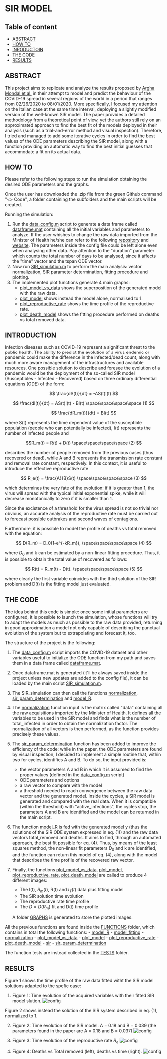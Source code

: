 # SIR MODEL

## Table of content
* [ABSTRACT](#ABSTRACT)
* [HOW TO](HOW-TO)
* [INRODUCTOIN](#THE-THEORY)
* [THE CODE](#THE-CODE)
* [RESULTS](#RESULTS)


## ABSTRACT

This project aims to replicate and analyze the results proposed by [Argha Mondal et al.](https://doi.org/10.1016/j.chaos.2020.110057) in their attempt to model and predict the behaviour of the COVID-19 spread in several regions of the world in a period that ranges from 02/26/2020 to 08/01/2020. 
More specifically, I focused my attention on the Italian case at the same time interval, deploying a slightly modified version of the well-known SIR model. 
The paper provides a detailed methodology from a theoretical point of view, yet the authors still rely on an approximated approach to find the best fit of the models deployed in their analysis (such as a trial-and-error method and visual inspection). 
Therefore, I tried and managed to add some iterative cycles in order to find the best values of the ODE parameters describing the SIR model, along with a function providing an automatic way to find the best initial guesses that accommodate a fit on its actual data. 

## HOW TO

Please refer to the following steps to run the simulation obtaining the desired ODE parameters and the graphs.

Once the user has downloaded the .zip file from the green Github command "<> Code", a folder containing the subfolders and the main scripts will be created.

Running the simulation: 
1. Run the [data_config.m](https://github.com/EvansPer/SIR_MODEL/blob/main/data_config.m) script to generate a data frame called [dataframe.mat](https://github.com/EvansPer/SIR_MODEL/blob/main/dataframe.m) containing all the initial variables and parameters to analyze. If the user whishes to change the raw data imported from the Minister of Health he/she can refer to the following [repository](https://github.com/pcm-dpc/COVID-19/blob/master/dati-andamento-nazionale/dpc-covid19-ita-andamento-nazionale.csv) and [website](https://www.worldometers.info/coronavirus/country/italy/#graph-cases-daily). The parameters inside the config file could be left alone even when analysing other data. Pay attention to the "duration" parameter which counts the total number of days to be analysed, since it affects the "time" vector and the tspan ODE vector. 
2. Now run [SIR_simulation.m](https://github.com/EvansPer/SIR_MODEL/blob/main/SIR_simulation.m) to perform the main analysis: vector normalization, SIR parameter determination, fitting procedure and plotting.
3. The implemented plot functions generate 4 main graphs: 
    - [plot_model_vs_data](https://github.com/EvansPer/SIR_MODEL/blob/main/FUNCTIONS/plot_model_vs_data.m) shows the superposition of the generated model with the raw data.
    - [plot_model](https://github.com/EvansPer/SIR_MODEL/blob/main/FUNCTIONS/plot_model.m) shows instead the model alone, normalised to 1.
    - [plot_reproductive_rate](https://github.com/EvansPer/SIR_MODEL/blob/main/FUNCTIONS/plot_reproductive_rate.m) shows the time profile of the reproductive rate.
    - [plot_death_model](https://github.com/EvansPer/SIR_MODEL/blob/main/FUNCTIONS/plot_death_model.m) shows the fitting procedure performed on deaths vs total removed data.

 

## INTRODUCTION

Infection diseases such as COVID-19 represent a significant threat to the public health. The ability to predict the evolution of a virus endemic or pandemic could make the difference in the infected/dead count, along with much more aware management of the infrastructures and available resources.
One possible solution to describe and foresee the evolution of a pandemic would be the deployment of the so-called SIR model (Susceptibles - Infected - Recovered) based on three ordinary differential equations (ODE) of the form:

$$ \frac{dS(t)}{dt} = -AS(t)I(t) $$

$$ \frac{dI(t)}{dt} = AS(t)I(t) - BI(t) \space\space\space\space (1) $$

$$ \frac{dR_m(t)}{dt} = BI(t) $$

where S(t) represents the time dependent value of the susceptible population (people who can potentially be infected), I(t) represents the number of infected people and 

$$R_m(t) = R(t) + D(t) \space\space\space\space (2) $$ 

describes the number of people removed from the previous cases (thus recovered or dead), while A and B represents the transmission rate constant and removal rate constant, respectively.
In this context, it is useful to introduce the effective reproductive rate

$$ R_e(t) = \frac{A}{B}S(t) \space\space\space\space (3) $$

which determines the very fate of the evolution: if it is greater than 1, the virus will spread with the typical initial exponential spike, while it will decrease monotonically to zero if it is smaller than 1.

Since the excistence of a threshold for the virus spread is not so trivial nor obvious, an accurate analysis of the reproductive rate must be carried out to forecast possible outbrakes and second waves of contagions. 

Furthermore, it is possible to model the profile of deaths vs total removed with the equation:

$$ D(R_m) = D_0(1-e^{-kR_m}), \space\space\space\space (4) $$

where $D_0$ and k can be estimated by a non-linear fitting procedure. Thus, it is possible to obtain the total value of recovered as follows:

$$ R(t) = R_m(t) - D(t). \space\space\space\space (5) $$

where clearly the first variable coincides with the third solution of the SIR problem and D(t) is the fitting model just evaluated.

## THE CODE

The idea behind this code is simple: once some initial parameters are configured, it is possible to launch the simulation, whose functions will try to adapt the models as much as possible to the raw data provided, returning in good approximation a model not only capable of describing the punctual evolution of the system but to extrapolating and forecast it, too.

The structure of the project is the following:

1. The [data_config.m](https://github.com/EvansPer/SIR_MODEL/blob/main/data_config.m) script imports the COVID-19 dataset and other variables useful to initialize the ODE function from my path and saves them in a data frame called [dataframe.mat](https://github.com/EvansPer/SIR_MODEL/blob/main/dataframe.m). 
2. Once dataframe.mat is generated (it'll be always saved inside the project unless new updates are added to the config file), it can be loaded by the main script [SIR_simulation.m](https://github.com/EvansPer/SIR_MODEL/blob/main/SIR_simulation.m).
3. The SIR_simulation can then call the functions [normalization](https://github.com/EvansPer/SIR_MODEL/blob/main/FUNCTIONS/normalization.m), [sir_param_determination](https://github.com/EvansPer/SIR_MODEL/blob/main/FUNCTIONS/sir_param_determination.m) and [model_R](https://github.com/EvansPer/SIR_MODEL/blob/main/SFUNCTIONS/model_R.m).
4. The [normalization](https://github.com/EvansPer/SIR_MODEL/blob/main/FUNCTIONS/normalization.m) function input is the matrix called "data" containing all the raw acquisitions imported by the Minister of Health. It defines all the variables to be used in the SIR model and finds what is the number of total_infected in order to obtain the normalization factor. The normalization of all vectors is then performed, as the function provides precisely these values. 
5. The [sir_param_determination](https://github.com/EvansPer/SIR_MODEL/blob/main/FUNCTIONS/sir_param_determination.m) function has been added to improve the efficiency of the code: while in the paper, the ODE parameters are found by visual inspection, I decided to implement a simple routine that, within two for cycles, identifies A and B.
To do so, the input provided is:
    - the vector parameters A and B in which it is assumed to find the proper values (defined in the [data_config.m](https://github.com/EvansPer/SIR_MODEL/blob/main/data_config.m) script)
    - ODE parameters and options
    - a raw vector to compare with the model
    - a threshold needed to reach convergence between the raw data vector and the generated model.
Inside the cycles, a SIR model is generated and compared with the real data. When it is compatible (within the threshold) with "active_infections", the cycles stop, the parameters A and B are identified and the model can be returned in the main script.
6. The function [model_R](https://github.com/EvansPer/SIR_MODEL/blob/main/FUNCTIONS/model_R.m) is fed with the generated model y (thus the solutions of the SIR ODE system expressed in eq. (1)) and the raw data vectors total_removed and deaths. It aims to find, through an automated approach, the best fit possible for eq. (4). Thus, by means of the least squares method, the non-linear fit parameters $D_0$ and k are identified, and the function can return this model of eq. (4), along with the model that describes the time profile of the recovered raw vector. 
7. Finally, the functions [plot_model_vs_data](https://github.com/EvansPer/SIR_MODEL/blob/main/FUNCTIONS/plot_model_vs_data.m), [plot_model](https://github.com/EvansPer/SIR_MODEL/blob/main/FUNCTIONS/plot_model.m), [plot_reproductive_rate](https://github.com/EvansPer/SIR_MODEL/blob/main/FUNCTIONS/plot_reproductive_rate.m), [plot_death_model](https://github.com/EvansPer/SIR_MODEL/blob/main/FUNCTIONS/plot_death_model.m) are called to produce 4 different images:
    - The I(t), $R_m(t)$, R(t) and $I_T(t)$ data plus fitting model
    - The SIR solution time evolution
    - The reproductive rate time profile 
    - The $D = D(R_m)$ fit and D(t) time profile
 
    A folder [GRAPHS](https://github.com/EvansPer/SIR_MODEL/blob/main/FUNCTIONS/GRAPHS) is generated to store the plotted images.
    
All the previous functions are found inside the [FUNCTIONS](https://github.com/EvansPer/SIR_MODEL/blob/main/FUNCTIONS) folder, which contains in total the following functions:
    - [model_R](https://github.com/EvansPer/SIR_MODEL/tree/main/FUNCTIONS/model_R.m)
    - [model_fitting](https://github.com/EvansPer/SIR_MODEL/tree/main/FUNCTIONS/model_fitting.m)
    - [normalization](https://github.com/EvansPer/SIR_MODEL/tree/main/FUNCTIONS/normalization.m)
    - [plot_model_vs_data](https://github.com/EvansPer/SIR_MODEL/blob/main/FUNCTIONS/plot_model_vs_data.m)
    - [plot_model](https://github.com/EvansPer/SIR_MODEL/blob/main/FUNCTIONS/plot_model.m)
    - [plot_reproductive_rate](https://github.com/EvansPer/SIR_MODEL/blob/main/FUNCTIONS/plot_reproductive_rate.m)
    - [plot_death_model](https://github.com/EvansPer/SIR_MODEL/blob/main/FUNCTIONS/plot_death_model.m)
    - [sir](https://github.com/EvansPer/SIR_MODEL/tree/main/FUNCTIONS/sir.m)
    - [sir_param_determination](https://github.com/EvansPer/SIR_MODEL/tree/main/FUNCTIONS/sir_param_determination.m)

The function tests are instead collected in the [TESTS](https://github.com/EvansPer/SIR_MODEL/blob/main/TESTS) folder.

## RESULTS

Figure 1 shows the time profile of the raw data fitted witht the SIR model solutions adapted to the spefic case:

1. Figure 1: Time evolution of the acquired variables with their fitted SIR model slution. 
![config](https://github.com/EvansPer/SIR_MODEL/blob/main/FUNCTIONS/GRAPHS/data_vs_model.jpg)

Figure 2 shows instead the solution of the SIR system described in eq. (1), normalized to 1.

2. Figure 2: Time evolution of the SIR model. A = 0.18 and B = 0.039 (the parameters found in the paper are A = 0.18 and B = 0.037)
![config](https://github.com/EvansPer/SIR_MODEL/blob/main/FUNCTIONS/GRAPHS/SIR_model.jpg)

3. Figure 3: Time evolution of the reproductive rate $R_e$
![config](https://github.com/EvansPer/SIR_MODEL/blob/main/FUNCTIONS/GRAPHS/R_e.jpg)

4. Figure 4: Deaths vs Total removed (left), deaths vs time (right).
![config](https://github.com/EvansPer/SIR_MODEL/blob/main/FUNCTIONS/GRAPHS/model_R_plot.jpg)
